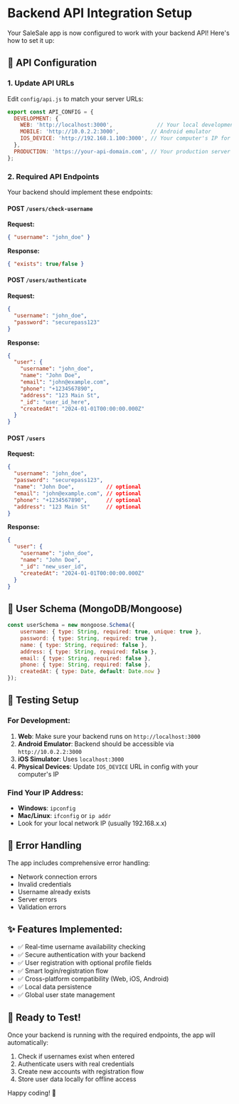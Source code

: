 # Backend API Integration Setup

Your SaleSale app is now configured to work with your backend API! Here's how to set it up:

## 📡 API Configuration

### 1. Update API URLs
Edit `config/api.js` to match your server URLs:

```javascript
export const API_CONFIG = {
  DEVELOPMENT: {
    WEB: 'http://localhost:3000',              // Your local development server
    MOBILE: 'http://10.0.2.2:3000',          // Android emulator
    IOS_DEVICE: 'http://192.168.1.100:3000', // Your computer's IP for iOS device testing
  },
  PRODUCTION: 'https://your-api-domain.com', // Your production server
};
```

### 2. Required API Endpoints
Your backend should implement these endpoints:

#### POST `/users/check-username`
**Request:**
```json
{ "username": "john_doe" }
```
**Response:**
```json
{ "exists": true/false }
```

#### POST `/users/authenticate`
**Request:**
```json
{ 
  "username": "john_doe", 
  "password": "securepass123" 
}
```
**Response:**
```json
{
  "user": {
    "username": "john_doe",
    "name": "John Doe",
    "email": "john@example.com",
    "phone": "+1234567890",
    "address": "123 Main St",
    "_id": "user_id_here",
    "createdAt": "2024-01-01T00:00:00.000Z"
  }
}
```

#### POST `/users`
**Request:**
```json
{
  "username": "john_doe",
  "password": "securepass123",
  "name": "John Doe",          // optional
  "email": "john@example.com", // optional  
  "phone": "+1234567890",      // optional
  "address": "123 Main St"     // optional
}
```
**Response:**
```json
{
  "user": {
    "username": "john_doe",
    "name": "John Doe",
    "_id": "new_user_id",
    "createdAt": "2024-01-01T00:00:00.000Z"
  }
}
```

## 🎯 User Schema (MongoDB/Mongoose)
```javascript
const userSchema = new mongoose.Schema({
    username: { type: String, required: true, unique: true },
    password: { type: String, required: true },
    name: { type: String, required: false },
    address: { type: String, required: false },
    email: { type: String, required: false },
    phone: { type: String, required: false },
    createdAt: { type: Date, default: Date.now }
});
```

## 🔧 Testing Setup

### For Development:
1. **Web**: Make sure your backend runs on `http://localhost:3000`
2. **Android Emulator**: Backend should be accessible via `http://10.0.2.2:3000`
3. **iOS Simulator**: Uses `localhost:3000`
4. **Physical Devices**: Update `IOS_DEVICE` URL in config with your computer's IP

### Find Your IP Address:
- **Windows**: `ipconfig`
- **Mac/Linux**: `ifconfig` or `ip addr`
- Look for your local network IP (usually 192.168.x.x)

## 🚨 Error Handling
The app includes comprehensive error handling:
- Network connection errors
- Invalid credentials
- Username already exists
- Server errors
- Validation errors

## ✨ Features Implemented:
- ✅ Real-time username availability checking
- ✅ Secure authentication with your backend
- ✅ User registration with optional profile fields
- ✅ Smart login/registration flow
- ✅ Cross-platform compatibility (Web, iOS, Android)
- ✅ Local data persistence
- ✅ Global user state management

## 🎉 Ready to Test!
Once your backend is running with the required endpoints, the app will automatically:
1. Check if usernames exist when entered
2. Authenticate users with real credentials
3. Create new accounts with registration flow
4. Store user data locally for offline access

Happy coding! 🚀
